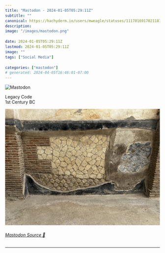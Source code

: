 ```yaml
---
title: "Mastodon - 2024-01-05T05:29:11Z"
subtitle: ""
canonical: https://hachyderm.io/users/mweagle/statuses/111701691702118775
description:
image: "/images/mastodon.png"

date: 2024-01-05T05:29:11Z
lastmod: 2024-01-05T05:29:11Z
image: ""
tags: ["Social Media"]

categories: ["mastodon"]
# generated: 2024-04-05T16:46:01-07:00
---
```

![Mastodon](/images/mastodon.png)

<p>Legacy Code<br />1st Century BC</p>

![Photo of a wall, composed of at least 4 types of bricks, taken in Herculaneum. ](8e0dd5b4a5d4e639.jpeg)

###### [Mastodon Source 🐘](https://hachyderm.io/@mweagle/111701691702118775)

___
